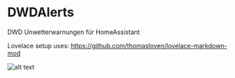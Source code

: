 # DWDAlerts
DWD Unwetterwarnungen für HomeAssistant

Lovelace setup uses:
https://github.com/thomasloven/lovelace-markdown-mod


![alt text](https://i.imgur.com/XR2XDhs.png)
